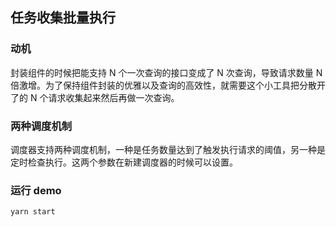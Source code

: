 ## 任务收集批量执行

### 动机

封装组件的时候把能支持 N 个一次查询的接口变成了 N 次查询，导致请求数量 N 倍激增。为了保持组件封装的优雅以及查询的高效性，就需要这个小工具把分散开了的 N 个请求收集起来然后再做一次查询。

### 两种调度机制

调度器支持两种调度机制，一种是任务数量达到了触发执行请求的阈值，另一种是定时检查执行。这两个参数在新建调度器的时候可以设置。

### 运行 demo

```
yarn start
```
